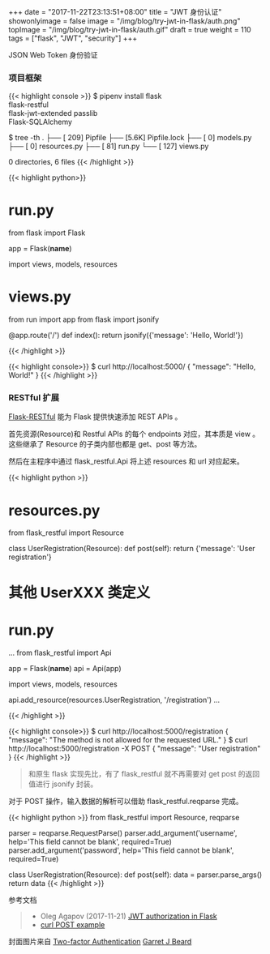 +++
date = "2017-11-22T23:13:51+08:00"
title = "JWT 身份认证"
showonlyimage = false
image = "/img/blog/try-jwt-in-flask/auth.png"
topImage = "/img/blog/try-jwt-in-flask/auth.gif"
draft = true
weight = 110
tags = ["flask", "JWT", "security"]
+++

JSON Web Token 身份验证
<!--more-->

### 项目框架

{{< highlight console >}}
$ pipenv install flask \
    flask-restful \
    flask-jwt-extended passlib \
    Flask-SQLAlchemy

$ tree -th
.
├── [ 209]  Pipfile
├── [5.6K]  Pipfile.lock
├── [   0]  models.py
├── [   0]  resources.py
├── [  81]  run.py
└── [ 127]  views.py

0 directories, 6 files
{{< /highlight >}}

{{< highlight python>}}
# run.py 
from flask import Flask


app = Flask(__name__)

import views, models, resources


# views.py 
from run import app
from flask import jsonify


@app.route('/')
def index():
    return jsonify({'message': 'Hello, World!'})

{{< /highlight >}}

{{< highlight console>}}
$ curl http://localhost:5000/
{
  "message": "Hello, World!"
}
{{< /highlight >}}

### RESTful 扩展

[Flask-RESTful](https://flask-restful.readthedocs.io/en/latest/) 能为 Flask 提供快速添加 REST APIs 。

首先资源(Resource)和 Restful APIs 的每个 endpoints 对应，其本质是 view 。这些继承了 Resource 的子类内部也都是 get、post 等方法。

然后在主程序中通过 flask_restful.Api 将上述 resources 和 url 对应起来。

{{< highlight python >}}
# resources.py
from flask_restful import Resource


class UserRegistration(Resource):
    def post(self):
        return {'message': 'User registration'}

# 其他 UserXXX 类定义

# run.py
...
from flask_restful import Api

app = Flask(__name__)
api = Api(app)

import views, models, resources

api.add_resource(resources.UserRegistration, '/registration')
...

{{< /highlight >}}

{{< highlight console>}}
$ curl http://localhost:5000/registration
{
  "message": "The method is not allowed for the requested URL."
}
$ curl http://localhost:5000/registration -X POST
{
  "message": "User registration"
}
{{< /highlight >}}


> 和原生 flask 实现先比，有了 flask_restful 就不再需要对 get post 的返回值进行 jsonify 封装。

对于 POST 操作，输入数据的解析可以借助 flask_restful.reqparse 完成。

{{< highlight python >}}
from flask_restful import Resource, reqparse


parser = reqparse.RequestParse()
parser.add_argument('username',
                    help='This field cannot be blank', required=True)
parser.add_argument('password',
                    help='This field cannot be blank', required=True)


class UserRegistration(Resource):
    def post(self):
        data = parser.parse_args()
        return data
{{< /highlight >}}

参考文档

> - Oleg Agapov (2017-11-21) [JWT authorization in Flask](https://codeburst.io/jwt-authorization-in-flask-c63c1acf4eeb)
> - [curl POST example](https://gist.github.com/subfuzion/08c5d85437d5d4f00e58)

封面图片来自 [Two-factor Authentication](https://dribbble.com/shots/3643790-Two-factor-Authentication) <a href="https://dribbble.com/garretbeard"><i class="fa fa-dribbble" aria-hidden="true"></i> Garret J Beard</a>
